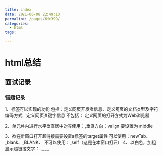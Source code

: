 ```yaml
---
title: index
date: 2021-06-08 22:49:13
permalink: /pages/6dc399/
categories:
  - html
tags:
  - 
---
```

  #  html总结
  
  ## 面试记录


  ### 错题记录
 1、<meta/>标签可以实现的功能
    包括：定义网页开发者信息、定义网页的文档类型及字符编码方式、定义网页关键字信息
    不包括： 定义网页的打开方式为Web浏览器

 2、单元格内进行水平垂直居中对齐使用：<td align="center" valign="middle">,垂直方向：valign 要设置为 middle

 3、欲在新窗口打开超链接需要设置a标签的target属性
    可以使用：newTab、_blank、_BLANK、 不可以使用：_self（这是在本窗口打开）
 4、以白色，加粗显示超链接文字： <b><a href="#"><font color="white">文字</font></a></b>